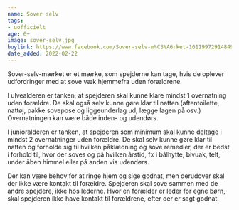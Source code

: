 ```yaml
---
name: Sover selv
tags:
- uofficielt
age: 6+
image: sover-selv.jpg
buylink: https://www.facebook.com/Sover-selv-m%C3%A6rket-101199729148499
date_added: 2022-02-22
---
```

Sover-selv-mærket er et mærke, som spejderne kan tage, hvis de oplever udfordringer med at sove væk hjemmefra uden forældrene.

I ulvealderen er tanken, at spejderen skal kunne klare mindst 1 overnatning uden forældre. De skal også selv kunne gøre klar til natten (aftentoilette, nattøj, pakke sovepose og liggeunderlag ud, lægge lagen på osv.) Overnatningen kan være både inden- og udendørs.

I junioralderen er tanken, at spejderen som minimum skal kunne deltage i mindst 2 overnatninger uden forældre. De skal selv kunne gøre klar til natten og forholde sig til hvilken påklædning og sove remedier, der er bedst i forhold til, hvor der soves og på hvilken årstid, fx i bålhytte, bivuak, telt, under åben himmel eller på anden vis udendørs.

Der kan være behov for at ringe hjem og sige godnat, men derudover skal der ikke være kontakt til forældre. Spejderen skal sove sammen med de andre spejdere, ikke hos lederne. Hvor en forælder er leder for egne børn, skal spejderen ikke have kontakt til forældrene, efter der er sagt godnat.
